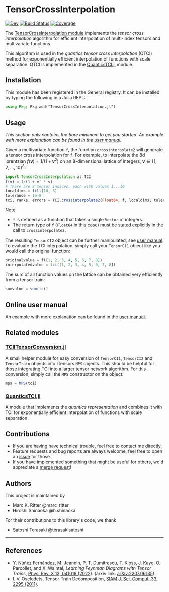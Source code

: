 # TensorCrossInterpolation

[![Dev](https://img.shields.io/badge/docs-dev-blue.svg)](https://tensors4fields.gitlab.io/tensorcrossinterpolation.jl/dev/index.html)
[![Build Status](https://gitlab.com/tensors4fields/tensorcrossinterpolation.jl/badges/main/pipeline.svg)](https://gitlab.com/tensors4fields/tensorcrossinterpolation.jl/-/pipelines)
[![Coverage](https://gitlab.com/tensors4fields/tensorcrossinterpolation.jl/badges/main/coverage.svg)](https://gitlab.com/tensors4fields/tensorcrossinterpolation.jl/-/commits/main)

The [TensorCrossInterpolation module](https://gitlab.com/tensors4fields/tensorcrossinterpolation.jl) implements the *tensor cross interpolation* algorithm for efficient interpolation of multi-index tensors and multivariate functions.

This algorithm is used in the *quantics tensor cross interpolation* (QTCI) method for exponentially efficient interpolation of functions with scale separation. QTCI is implemented in the [QuanticsTCI.jl](https://gitlab.com/tensors4fields/quanticstci.jl) module.

## Installation

This module has been registered in the General registry. It can be installed by typing the following in a Julia REPL:
```julia
using Pkg; Pkg.add("TensorCrossInterpolation.jl")
```

## Usage

*This section only contains the bare minimum to get you started. An example with more explanation can be found in the [user manual](https://tensors4fields.gitlab.io/tensorcrossinterpolation.jl/dev/index.html).*

Given a multivariate function `f`, the function `crossinterpolate2` will generate a tensor cross interpolation for `f`. For example, to interpolate the 8d lorentzian $f(\mathbf v) = 1/(1 + \mathbf v^2)$ on an 8-dimensional lattice of integers, $\mathbf{v} \in \{1, 2, ..., 10\}^8$:
```julia
import TensorCrossInterpolation as TCI
f(v) = 1/(1 + v' * v)
# There are 8 tensor indices, each with values 1...10
localdims = fill(10, 8)
tolerance = 1e-8
tci, ranks, errors = TCI.crossinterpolate2(Float64, f, localdims; tolerance=tolerance)
```
Note:
- `f` is defined as a function that takes a single `Vector` of integers.
- The return type of `f` (`Float64` in this case) must be stated explicitly in the call to `crossinterpolate2`.

The resulting `TensorCI2` object can be further manipulated, see [user manual](https://tensors4fields.gitlab.io/tensorcrossinterpolation.jl/dev/index.html).
To evaluate the TCI interpolation, simply call your `TensorCI1` object like you would call the original function:
```julia
originalvalue = f([1, 2, 3, 4, 5, 6, 7, 8])
interpolatedvalue = tci([1, 2, 3, 4, 5, 6, 7, 8])
```
The sum of all function values on the lattice can be obtained very efficiently from a tensor train:
```julia
sumvalue = sum(tci)
```

## Online user manual
An example with more explanation can be found in the [user manual](https://tensors4fields.gitlab.io/tensorcrossinterpolation.jl/dev/index.html).

## Related modules

### [TCIITensorConversion.jl](https://gitlab.com/tensors4fields/tciitensorconversion.jl)
A small helper module for easy conversion of `TensorCI1`, `TensorCI2` and `TensorTrain` objects into ITensors `MPS` objects. This should be helpful for those integrating TCI into a larger tensor network algorithm.
For this conversion, simply call the `MPS` constructor on the object:
```julia
mps = MPS(tci)
```

### [QuanticsTCI.jl](https://gitlab.com/tensors4fields/QuanticsTCI.jl)
A module that implements the *quantics representation* and combines it with TCI for exponentially efficient interpolation of functions with scale separation.

## Contributions

- If you are having have technical trouble, feel free to contact me directly.
- Feature requests and bug reports are always welcome, feel free to open an [issue](https://gitlab.com/tensors4fields/TensorCrossInterpolation.jl/-/issues) for those.
- If you have implemented something that might be useful for others, we'd appreciate a [merge request](https://gitlab.com/tensors4fields/TensorCrossInterpolation.jl/-/merge_requests)!

## Authors

This project is maintained by
- Marc K. Ritter @marc_ritter
- Hiroshi Shinaoka @h.shinaoka

For their contributions to this library's code, we thank
- Satoshi Terasaki @terasakisatoshi

---

## References

- Y. Núñez Fernández, M. Jeannin, P. T. Dumitrescu, T. Kloss, J. Kaye, O. Parcollet, and X. Waintal, *Learning Feynman Diagrams with Tensor Trains*, [Phys. Rev. X 12, 041018 (2022)](https://link.aps.org/doi/10.1103/PhysRevX.12.041018).
(arxiv link: [arXiv:2207.06135](http://arxiv.org/abs/2207.06135))
- I. V. Oseledets, Tensor-Train Decomposition, [SIAM J. Sci. Comput. 33, 2295 (2011)](https://epubs.siam.org/doi/10.1137/090752286).
